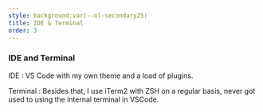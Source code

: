 ```yaml
---
style: background:var(--ol-secondary25)
title: IDE & Terminal
order: 3
---
```


### IDE and Terminal

IDE
: VS Code with my own theme and a load of plugins.

Terminal
: Besides that, I use iTerm2 with ZSH on a regular basis, never got used to using the internal terminal in VSCode.
